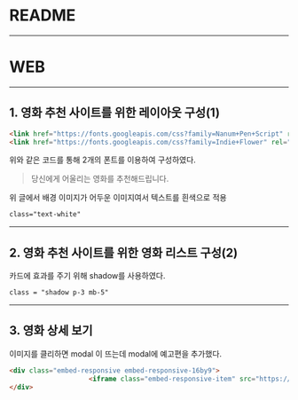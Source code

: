 # README

---

# WEB

---

## 1. 영화 추천 사이트를 위한 레이아웃 구성(1)

```html
<link href="https://fonts.googleapis.com/css?family=Nanum+Pen+Script" rel="stylesheet">
<link href="https://fonts.googleapis.com/css?family=Indie+Flower" rel="stylesheet">
```

위와 같은 코드를 통해 2개의 폰트를 이용하여 구성하였다.

> 당신에게 어울리는 영화를 추천해드립니다.

위 글에서 배경 이미지가 어두운 이미지여서 텍스트를 흰색으로 적용

```html
class="text-white"
```

---

## 2. 영화 추천 사이트를 위한 영화 리스트 구성(2)

카드에 효과를 주기 위해 shadow를 사용하였다.

```html
class = "shadow p-3 mb-5"
```



---

## 3. 영화 상세 보기

이미지를 클리하면 modal 이 뜨는데 modal에 예고편을 추가했다.

```html
<div class="embed-responsive embed-responsive-16by9">
                    <iframe class="embed-responsive-item" src="https://www.youtube.com/embed/Zy2Ht5gehsQ" allowfullscreen></iframe>
</div>
```

